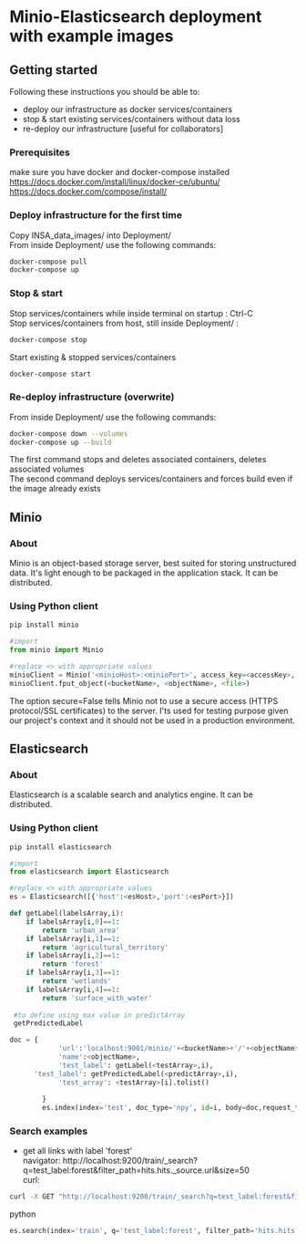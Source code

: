 # Minio-Elasticsearch deployment with example images

## Getting started
Following these instructions you should be able to:
- deploy our infrastructure as docker services/containers
- stop & start existing services/containers without data loss
- re-deploy our infrastructure [useful for collaborators]

### Prerequisites
make sure you have docker and docker-compose installed  
https://docs.docker.com/install/linux/docker-ce/ubuntu/  
https://docs.docker.com/compose/install/

### Deploy infrastructure for the first time
Copy INSA_data_images/ into Deployment/  
From inside Deployment/ use the following commands:  
```bash
docker-compose pull
docker-compose up
```

### Stop & start
Stop services/containers while inside terminal on startup : Ctrl-C  
Stop services/containers from host, still inside Deployment/ :
```bash
docker-compose stop
```

Start existing & stopped services/containers
```bash
docker-compose start
```

### Re-deploy infrastructure (overwrite)
From inside Deployment/ use the following commands:  
```bash
docker-compose down --volumes
docker-compose up --build
```
The first command stops and deletes associated containers, deletes associated volumes  
The second command deploys services/containers and forces build even if the image already exists


## Minio

### About
Minio is an object-based storage server, best suited for storing unstructured data. It's light enough to be packaged in the application stack. It can be distributed.

### Using Python client
```bash
pip install minio
```
```python
#import
from minio import Minio  

#replace <> with appropriate values
minioClient = Minio('<minioHost>:<minioPort>', access_key=<accessKey>, secret_key=<secretKey>, secure=False)
minioClient.fput_object(<bucketName>, <objectName>, <file>)
```
The option secure=False tells Minio not to use a secure access (HTTPS protocol/SSL certificates) to the server. I'ts used for testing purpose given our project's context and it should not be used in a production environment.

## Elasticsearch 

### About
Elasticsearch is a scalable search and analytics engine. It can be distributed.

### Using Python client
```bash
pip install elasticsearch
```
```python
#import 
from elasticsearch import Elasticsearch  

#replace <> with appropriate values
es = Elasticsearch([{'host':<esHost>,'port':<esPort>}])

def getLabel(labelsArray,i):
	if labelsArray[i,0]==1:
		return 'urban_area'
	if labelsArray[i,1]==1:
		return 'agricultural_territory'
	if labelsArray[i,2]==1:
		return 'forest'
	if labelsArray[i,3]==1:
		return 'wetlands'
	if labelsArray[i,4]==1:
		return 'surface_with_water'
    
 #to define using max value in predictArray
 getPredictedLabel 

doc = {
			'url':'localhost:9001/minio/'+<bucketName>+'/'+<objectName>), 
			'name':<objectName>,
			'test_label': getLabel(<testArray>,i),
      'test_label': getPredictedLabel(<predictArray>,i),
			'test_array': <testArray>[i].tolist() 
			
		}
		es.index(index='test', doc_type='npy', id=i, body=doc,request_timeout=60)
```

### Search examples
- get all links with label 'forest'  
navigator: http://localhost:9200/train/_search?q=test_label:forest&filter_path=hits.hits._source.url&size=50  
curl: 
```bash
curl -X GET "http://localhost:9200/train/_search?q=test_label:forest&filter_path=hits.hits._source.url&size=50"
```
python
```python
es.search(index='train', q='test_label:forest', filter_path='hits.hits._source.url',size=50)
````

